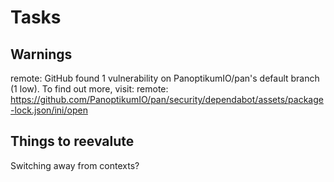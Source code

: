 # Tasks

## Warnings

remote: GitHub found 1 vulnerability on PanoptikumIO/pan's default branch (1 low). To find out more, visit:
remote:      https://github.com/PanoptikumIO/pan/security/dependabot/assets/package-lock.json/ini/open

## Things to reevalute

Switching away from contexts?
